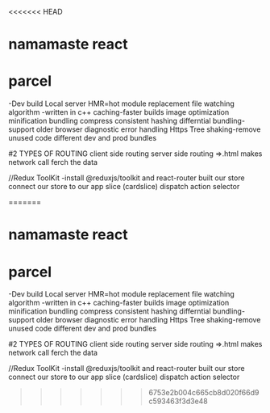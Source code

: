 <<<<<<< HEAD
 # namamaste react

 # parcel
 -Dev build
 Local server
 HMR=hot module replacement
 file watching algorithm -written in c++
 caching-faster builds 
 image optimization
 minification
 bundling
 compress
consistent hashing
differntial bundling-support older browser
diagnostic
error handling
Https
Tree shaking-remove unused code
different dev and prod bundles


#2 TYPES OF ROUTING
client side routing
server side routing =>.html makes network call ferch the data


//Redux ToolKit
-install @reduxjs/toolkit and react-router
built our store
connect our store to our app
slice (cardslice)
dispatch action
selector















=======
 # namamaste react

 # parcel
 -Dev build
 Local server
 HMR=hot module replacement
 file watching algorithm -written in c++
 caching-faster builds 
 image optimization
 minification
 bundling
 compress
consistent hashing
differntial bundling-support older browser
diagnostic
error handling
Https
Tree shaking-remove unused code
different dev and prod bundles


#2 TYPES OF ROUTING
client side routing
server side routing =>.html makes network call ferch the data


//Redux ToolKit
-install @reduxjs/toolkit and react-router
built our store
connect our store to our app
slice (cardslice)
dispatch action
selector















>>>>>>> 6753e2b004c665cb8d020f66d9c593463f3d3e48
